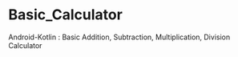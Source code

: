# Basic_Calculator
Android-Kotlin : Basic Addition, Subtraction, Multiplication, Division Calculator
